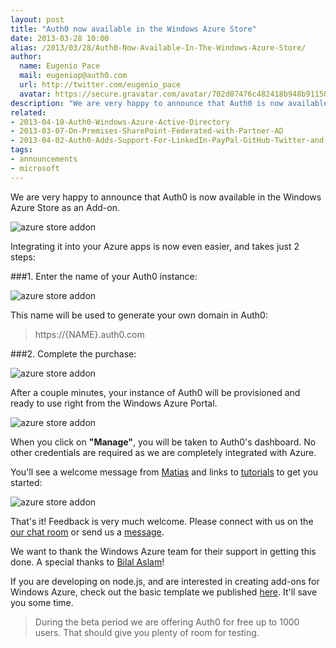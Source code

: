 ```yaml
---
layout: post
title: "Auth0 now available in the Windows Azure Store"
date: 2013-03-28 10:00
alias: /2013/03/28/Auth0-Now-Available-In-The-Windows-Azure-Store/
author:
  name: Eugenio Pace
  mail: eugeniop@auth0.com
  url: http://twitter.com/eugenio_pace
  avatar: https://secure.gravatar.com/avatar/702d07476c482418b948b911504137a5?s=60
description: "We are very happy to announce that Auth0 is now available in the Windows Azure Store as an Add-on. Integrating it into your Azure apps is now even easier"
related:
- 2013-04-10-Auth0-Windows-Azure-Active-Directory
- 2013-03-07-On-Premises-SharePoint-Federated-with-Partner-AD
- 2013-04-02-Auth0-Adds-Support-For-LinkedIn-PayPal-GitHub-Twitter-and-Facebook
tags:
- announcements
- microsoft
---
```



We are very happy to announce that Auth0 is now available in the Windows Azure Store as an Add-on.

![azure store addon](https://s3.amazonaws.com/blog.auth0.com/img/auth0-azurestore-portal.png)

<!-- more -->

Integrating it into your Azure apps is now even easier, and takes just 2 steps:

###1. Enter the name of your Auth0 instance:

![azure store addon](https://s3.amazonaws.com/blog.auth0.com/img/auth0-azurestore-name.png)

This name will be used to generate your own domain in Auth0:

> https://{NAME}.auth0.com

###2. Complete the purchase:

![azure store addon](https://s3.amazonaws.com/blog.auth0.com/img/auth0-azurestore-purchase.png)

After a couple minutes, your instance of Auth0 will be provisioned and ready to use right from the Windows Azure Portal.

![azure store addon](https://s3.amazonaws.com/blog.auth0.com/img/auth0-azurestore-manage.png)

When you click on __"Manage"__, you will be taken to Auth0's dashboard. No other credentials are required as we are completely integrated with Azure.

You'll see a welcome message from [Matias](https://twitter.com/woloski) and links to [tutorials](https://docs.auth0.com/azure-tutorial) to get you started:

![azure store addon](https://s3.amazonaws.com/blog.auth0.com/img/auth0-azurestore-auth0portal-welcome.png)

That's it! Feedback is very much welcome. Please connect with us on the [our chat room](http://chat.auth0.com) or send us a [message](mailto:support@auth0.com).

We want to thank the Windows Azure team for their support in getting this done. A special thanks to [Bilal Aslam](http://www.linkedin.com/in/bilalaslam)!

If you are developing on node.js, and are interested in creating add-ons for Windows Azure, check out the basic template we published [here](https://github.com/auth0/node-azure-store). It'll save you some time.

> During the beta period we are offering Auth0 for free up to 1000 users. That should give you plenty of room for testing.
